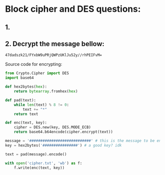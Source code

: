 # Block cipher and DES questions:

## 1.

## 2. Decrypt the message bellow:

```base64
47dadszk21/FYxbW9uPRjQWPzUKlJu52y//rhPEIFvM=
```

Source code for encrypting:

```python
from Crypto.Cipher import DES
import base64

def hex2bytes(hex):
    return bytearray.fromhex(hex)

def pad(text):
    while len(text) % 8 != 0:
        text += "*"
    return text

def enc(text, key):
    cipher = DES.new(key, DES.MODE_ECB)
    return base64.b64encode(cipher.encrypt(text))

message = '############################' # this is the message to be encrypted
key = hex2bytes('################') # a good key? idk

text = pad(message).encode()

with open('cipher.txt', 'wb') as f:
    f.write(enc(text, key))
```
